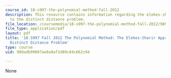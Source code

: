 ```yaml
---
course_id: 18-s997-the-polynomial-method-fall-2012
description: This resource contains information regarding the elekes-sharir approach
  to the distinct distance problem.
file_location: /coursemedia/18-s997-the-polynomial-method-fall-2012/989adb99087ae6a9af1d89c84c662c94_MIT18_S997F12_lec11.pdf
file_type: application/pdf
layout: pdf
title: '18.S997 Fall 2012 The Polynomial Method: The Elekes-Sharir Approach to the
  Distinct Distance Problem'
type: course
uid: 989adb99087ae6a9af1d89c84c662c94

---
```

None